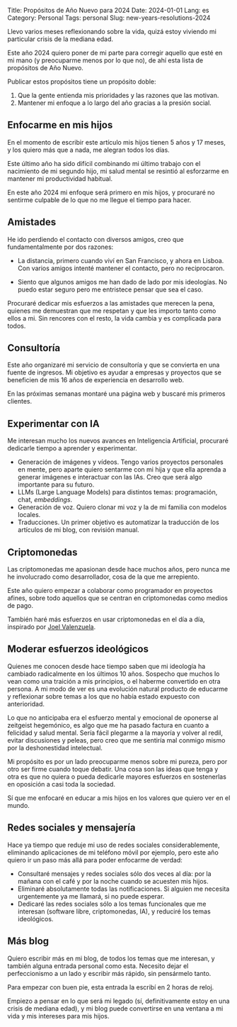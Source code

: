 Title: Propósitos de Año Nuevo para 2024
Date: 2024-01-01
Lang: es
Category: Personal
Tags: personal
Slug: new-years-resolutions-2024

Llevo varios meses reflexionando sobre la vida, quizá estoy viviendo mi particular crisis de la mediana edad.

Este año 2024 quiero poner de mi parte para corregir aquello que esté en mi mano (y preocuparme menos por lo que no), de ahí esta lista de propósitos de Año Nuevo.

Publicar estos propósitos tiene un propósito doble:

1. Que la gente entienda mis prioridades y las razones que las motivan.
2. Mantener mi enfoque a lo largo del año gracias a la presión social.

## Enfocarme en mis hijos

En el momento de escribir este artículo mis hijos tienen 5 años y 17 meses, y los quiero más que a nada, me alegran todos los días.

Este último año ha sido difícil combinando mi último trabajo con el nacimiento de mi segundo hijo, mi salud mental se resintió al esforzarme en mantener mi productividad habitual.

En este año 2024 mi enfoque será primero en mis hijos, y procuraré no sentirme culpable de lo que no me llegue el tiempo para hacer.

## Amistades

He ido perdiendo el contacto con diversos amigos, creo que fundamentalmente por dos razones:

- La distancia, primero cuando viví en San Francisco, y ahora en Lisboa.
Con varios amigos intenté mantener el contacto, pero no reciprocaron.

- Siento que algunos amigos me han dado de lado por mis ideologías.
No puedo estar seguro pero me entristece pensar que sea el caso.

Procuraré dedicar mis esfuerzos a las amistades que merecen la pena, quienes me demuestran que me respetan y que les importo tanto como ellos a mi.
Sin rencores con el resto, la vida cambia y es complicada para todos.

## Consultoría

Este año organizaré mi servicio de consultoría y que se convierta en una fuente de ingresos.
Mi objetivo es ayudar a empresas y proyectos que se beneficien de mis 16 años de experiencia en desarrollo web.

En las próximas semanas montaré una página web y buscaré mis primeros clientes.

## Experimentar con IA

Me interesan mucho los nuevos avances en Inteligencia Artificial, procuraré dedicarle tiempo a aprender y experimentar.

- Generación de imágenes y vídeos.
Tengo varios proyectos personales en mente, pero aparte quiero sentarme con mi hija y que ella aprenda a generar imágenes e interactuar con las IAs.
Creo que será algo importante para su futuro.
- LLMs (Large Language Models) para distintos temas: programación, chat, *embeddings*.
- Generación de voz.
Quiero clonar mi voz y la de mi familia con modelos locales.
- Traducciones.
Un primer objetivo es automatizar la traducción de los artículos de mi blog, con revisión manual.

## Criptomonedas

Las criptomonedas me apasionan desde hace muchos años, pero nunca me he involucrado como desarrollador, cosa de la que me arrepiento.

Este año quiero empezar a colaborar como programador en proyectos afines, sobre todo aquellos que se centran en criptomonedas como medios de pago.

También haré más esfuerzos en usar criptomonedas en el día a día, inspirado por [Joel Valenzuela](https://cointr.ee/thedesertlynx).

## Moderar esfuerzos ideológicos

Quienes me conocen desde hace tiempo saben que mi ideología ha cambiado radicalmente en los últimos 10 años.
Sospecho que muchos lo vean como una traición a mis principios, o el haberme convertido en otra persona.
A mi modo de ver es una evolución natural producto de educarme y reflexionar sobre temas a los que no había estado expuesto con anterioridad.

Lo que no anticipaba era el esfuerzo mental y emocional de oponerse al zeitgeist hegemónico, es algo que me ha pasado factura en cuanto a felicidad y salud mental.
Sería fácil plegarme a la mayoría y volver al redil, evitar discusiones y peleas, pero creo que me sentiría mal conmigo mismo por la deshonestidad intelectual.

Mi propósito es por un lado preocuparme menos sobre mi pureza, pero por otro ser firme cuando toque debatir.
Una cosa son las ideas que tenga y otra es que no quiera o pueda dedicarle mayores esfuerzos en sostenerlas en oposición a casi toda la sociedad.

Sí que me enfocaré en educar a mis hijos en los valores que quiero ver en el mundo.

## Redes sociales y mensajería

Hace ya tiempo que reduje mi uso de redes sociales considerablemente, eliminando aplicaciones de mi teléfono móvil por ejemplo, pero este año quiero ir un paso más allá para poder enfocarme de verdad:

- Consultaré mensajes y redes sociales sólo dos veces al día: por la mañana con el café y por la noche cuando se acuesten mis hijos.
- Eliminaré absolutamente todas las notificaciones.
Si alguien me necesita urgentemente ya me llamará, si no puede esperar.
- Dedicaré las redes sociales sólo a los temas funcionales que me interesan (software libre, criptomonedas, IA), y reduciré los temas ideológicos.

## Más blog

Quiero escribir más en mi blog, de todos los temas que me interesan, y también alguna entrada personal como esta.
Necesito dejar el perfeccionismo a un lado y escribir más rápido, sin pensármelo tanto.

Para empezar con buen pie, esta entrada la escribí en 2 horas de reloj.

Empiezo a pensar en lo que será mi legado (sí, definitivamente estoy en una crisis de mediana edad), y mi blog puede convertirse en una ventana a mi vida y mis intereses para mis hijos.
